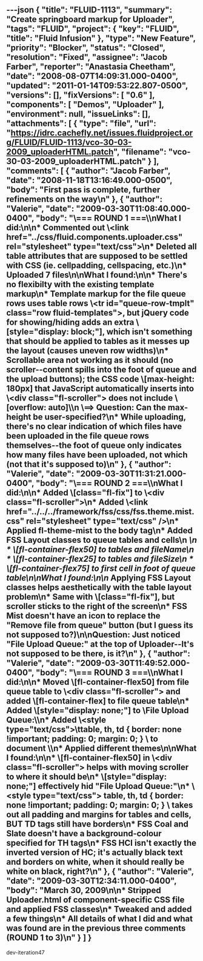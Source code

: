 ---json
{
  "title": "FLUID-1113",
  "summary": "Create springboard markup for Uploader",
  "tags": "FLUID",
  "project": {
    "key": "FLUID",
    "title": "Fluid Infusion"
  },
  "type": "New Feature",
  "priority": "Blocker",
  "status": "Closed",
  "resolution": "Fixed",
  "assignee": "Jacob Farber",
  "reporter": "Anastasia Cheetham",
  "date": "2008-08-07T14:09:31.000-0400",
  "updated": "2011-01-14T09:53:22.807-0500",
  "versions": [],
  "fixVersions": [
    "0.6"
  ],
  "components": [
    "Demos",
    "Uploader"
  ],
  "environment": null,
  "issueLinks": [],
  "attachments": [
    {
      "type": "file",
      "url": "https://idrc.cachefly.net/issues.fluidproject.org/FLUID/FLUID-1113/vco-30-03-2009_uploaderHTML.patch",
      "filename": "vco-30-03-2009_uploaderHTML.patch"
    }
  ],
  "comments": [
    {
      "author": "Jacob Farber",
      "date": "2008-11-18T13:16:49.000-0500",
      "body": "First pass is complete, further refinements on the way\n"
    },
    {
      "author": "Valerie",
      "date": "2009-03-30T11:08:40.000-0400",
      "body": "\\=== ROUND 1 ===\\\nWhat I did:\n\n* Commented out \\<link href=\"../css/fluid.components.uploader.css\" rel=\"stylesheet\" type=\"text/css\">\n* Deleted all table attributes that are supposed to be settled with CSS (ie. cellpadding, cellspacing, etc.)\n* Uploaded 7 files\n\nWhat I found:\n\n* There's no flexibilty with the existing template markup\n* Template markup for the file queue rows uses table rows \\<tr id=\"queue-row-tmplt\" class=\"row fluid-templates\">, but jQuery code for showing/hiding adds an extra \\[style=\"display: block;\"], which isn't something that should be applied to tables as it messes up the layout (causes uneven row widths)\n* Scrollable area not working as it should (no scroller--content spills into the foot of queue and the upload buttons); the CSS code \\[max-height: 180px] that JavaScript automatically inserts into \\<div class=\"fl-scroller\"> does not include \\[overflow: auto]\\\n  \\==> Question: Can the max-height be user-specified?\n* While uploading, there's no clear indication of which files have been uploaded in the file queue rows themselves--the foot of queue only indicates how many files have been uploaded, not which (not that it's supposed to)\n"
    },
    {
      "author": "Valerie",
      "date": "2009-03-30T11:31:21.000-0400",
      "body": "\\=== ROUND 2 ===\\\nWhat I did:\n\n* Added \\[class=\"fl-fix\"] to \\<div class=\"fl-scroller\">\n* Added \\<link href=\"../../../framework/fss/css/fss.theme.mist.css\" rel=\"stylesheet\" type=\"text/css\" />\n* Applied fl-theme-mist to the body tag\n* Added FSS Layout classes to queue tables and cells\n  *\n    * \\[fl-container-flex50] to tables and fileName\n    * \\[fl-container-flex25] to tables and fileSize\n    * \\[fl-container-flex75] to first cell in foot of queue table\n\nWhat I found:\n\n* Applying FSS Layout classes helps aesthetically with the table layout problem\n* Same with \\[class=\"fl-fix\"], but scroller sticks to the right of the screen\n* FSS Mist doesn't have an icon to replace the \"Remove file from queue\" button (but I guess its not supposed to?)\n\nQuestion: Just noticed \"File Upload Queue:\" at the top of Uploader--It's not supposed to be there, is it?\n"
    },
    {
      "author": "Valerie",
      "date": "2009-03-30T11:49:52.000-0400",
      "body": "\\=== ROUND 3 ===\\\nWhat I did:\n\n* Moved \\[fl-container-flex50] from file queue table to \\<div class=\"fl-scroller\"> and added \\[fl-container-flex] to file queue table\n* Added \\[style=\"display: none;\"] to \\<caption>File Upload Queue:\\</caption>\n* Added \\<style type=\"text/css\">\ttable, th, td { border: none !important; padding: 0; margin: 0; } \\</style> to document \\<head>\n* Applied different themes\n\nWhat I found:\n\n* \\[fl-container-flex50] in \\<div class=\"fl-scroller\"> helps with moving scroller to where it should be\n* \\[style=\"display: none;\"] effectively hid \"File Upload Queue:\"\n* \\<style type=\"text/css\"> table, th, td { border: none !important; padding: 0; margin: 0; } \\</style> takes out all padding and margins for tables and cells, BUT TD tags still have borders\n* FSS Coal and Slate doesn't have a background-colour specified for TH tags\n* FSS HCI isn't exactly the inverted version of HC; it's actually black text and borders on white, when it should really be white on black, right?\n"
    },
    {
      "author": "Valerie",
      "date": "2009-03-30T12:34:11.000-0400",
      "body": "March 30, 2009\n\n* Stripped Uploader.html of component-specific CSS file and applied FSS classes\n* Tweaked and added a few things\n* All details of what I did and what was found are in the previous three comments (ROUND 1 to 3)\n"
    }
  ]
}
---
dev-iteration47

        